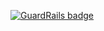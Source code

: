 
[![GuardRails badge](https://badges.production.guardrails.io/shtakai/cd_mean_angular_filters.svg)](https://www.guardrails.io)
